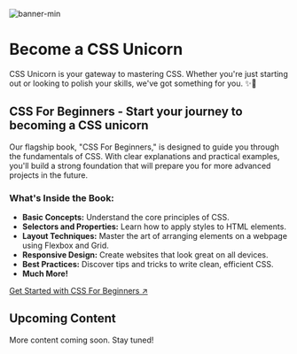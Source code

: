 
![banner-min](https://github.com/CSS-Unicorn/.github/assets/71933266/e1486bf8-e86e-4dae-872d-ca6567828dda)

# Become a CSS Unicorn

CSS Unicorn is your gateway to mastering CSS. Whether you're just starting out or looking to polish your skills, we've got something for you. ✨🦄

## CSS For Beginners - Start your journey to becoming a CSS unicorn

Our flagship book, "CSS For Beginners," is designed to guide you through the fundamentals of CSS. With clear explanations and practical examples, you'll build a strong foundation that will prepare you for more advanced projects in the future.

### What's Inside the Book:
- **Basic Concepts:** Understand the core principles of CSS.
- **Selectors and Properties:** Learn how to apply styles to HTML elements.
- **Layout Techniques:** Master the art of arranging elements on a webpage using Flexbox and Grid.
- **Responsive Design:** Create websites that look great on all devices.
- **Best Practices:** Discover tips and tricks to write clean, efficient CSS.
- **Much More!**

[Get Started with CSS For Beginners ↗](https://github.com/CSS-Unicorn/css-for-beginners) 

## Upcoming Content

More content coming soon. Stay tuned!
